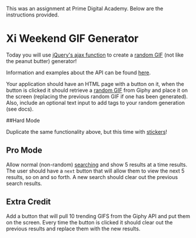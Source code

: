 This was an assignment at Prime Digital Academy. Below are the instructions provided.

# Xi Weekend GIF Generator

Today you will use [jQuery's ajax function](http://api.jquery.com/jquery.ajax/) to create a [random GIF](https://github.com/Giphy/GiphyAPI#random-endpoint) (not like the peanut butter) generator!

Information and examples about the API can be found [here](https://github.com/Giphy/GiphyAPI).

Your application should have an HTML page with a button on it, when the button is clicked it should retrieve a [random GIF](https://github.com/Giphy/GiphyAPI#random-endpoint) from Giphy and place it on the screen (replacing the previous random GIF if one has been generated). Also, include an optional text input to add tags to your random generation (see docs).

##Hard Mode

Duplicate the same functionality above, but this time with [stickers](https://github.com/Giphy/GiphyAPI#giphy-sticker-api)!

## Pro Mode

Allow normal (non-random) [searching](https://github.com/Giphy/GiphyAPI#sticker-search-endpoint) and show 5 results at a time results. The user should have a `next` button that will allow them to view the next 5 results, so on and so forth. A new search should clear out the previous search results.

## Extra Credit

Add a button that will pull 10 trending GIFS from the Giphy API and put them on the screen. Every time the button is clicked it should clear out the previous results and replace them with the new results.
